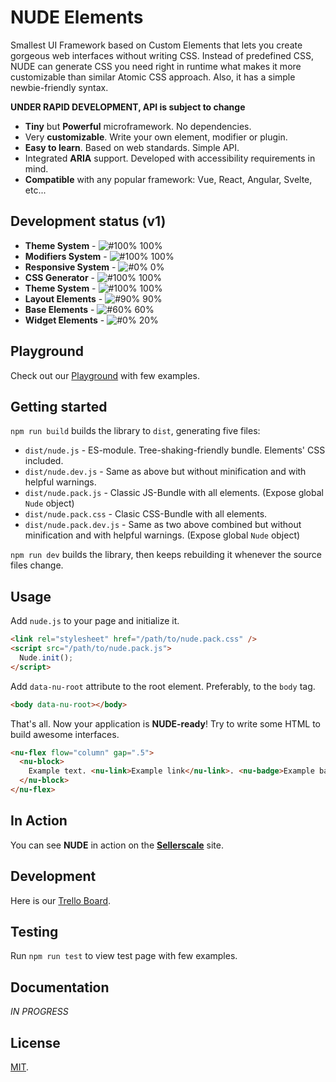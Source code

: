 # NUDE Elements

Smallest UI Framework based on Custom Elements that lets you create gorgeous web interfaces without writing CSS. Instead of predefined CSS, NUDE can generate CSS you need right in runtime what makes it more customizable than similar Atomic CSS approach. Also, it has a simple newbie-friendly syntax.

**UNDER RAPID DEVELOPMENT, API is subject to change**

* **Tiny** but **Powerful** microframework. No dependencies.
* Very **customizable**. Write your own element, modifier or plugin.
* **Easy to learn**. Based on web standards. Simple API.
* Integrated **ARIA** support. Developed with accessibility requirements in mind.
* **Compatible** with any popular framework: Vue, React, Angular, Svelte, etc...

## Development status (v1)

* **Theme System** - ![#100%](https://placehold.it/15/339966/000000?text=+) 100%
* **Modifiers System** - ![#100%](https://placehold.it/15/339966/000000?text=+) 100%
* **Responsive System** - ![#0%](https://placehold.it/15/ff3333/000000?text=+) 0%
* **CSS Generator** - ![#100%](https://placehold.it/15/339966/000000?text=+) 100%
* **Theme System** - ![#100%](https://placehold.it/15/339966/000000?text=+) 100%
* **Layout Elements** - ![#90%](https://placehold.it/15/669966/000000?text=+) 90%
* **Base Elements** - ![#60%](https://placehold.it/15/999933/000000?text=+) 60%
* **Widget Elements** - ![#0%](https://placehold.it/15/bb6633/000000?text=+) 20%

## Playground

Check out our [Playground](http://bit.ly/nude-elements) with few examples.

## Getting started

`npm run build` builds the library to `dist`, generating five files:

* `dist/nude.js` - ES-module. Tree-shaking-friendly bundle. Elements' CSS included.
* `dist/nude.dev.js` - Same as above but without minification and with helpful warnings.
* `dist/nude.pack.js` - Classic JS-Bundle with all elements. (Expose global `Nude` object)
* `dist/nude.pack.css` - Clasic CSS-Bundle with all elements.
* `dist/nude.pack.dev.js` - Same as two above combined but without minification and with helpful warnings. (Expose global `Nude` object)

`npm run dev` builds the library, then keeps rebuilding it whenever the source files change.

## Usage
Add `nude.js` to your page and initialize it.

```html
<link rel="stylesheet" href="/path/to/nude.pack.css" />
<script src="/path/to/nude.pack.js">
  Nude.init();
</script>
```

Add `data-nu-root` attribute to the root element. Preferably, to the `body` tag.

```html
<body data-nu-root></body>
```

That's all. Now your application is **NUDE-ready**! Try to write some HTML to build awesome interfaces.

```html
<nu-flex flow="column" gap=".5">
  <nu-block>
    Example text. <nu-link>Example link</nu-link>. <nu-badge>Example badge</nu-badge>.
  </nu-block>
</nu-flex>
```

## In Action

You can see **NUDE** in action on the **[Sellerscale](https://sellerscale.com)** site.

## Development

Here is our [Trello Board](https://trello.com/b/zEGV1W3L/nude-framework).

## Testing

Run `npm run test` to view test page with few examples.

## Documentation

*IN PROGRESS*

## License

[MIT](LICENSE).
